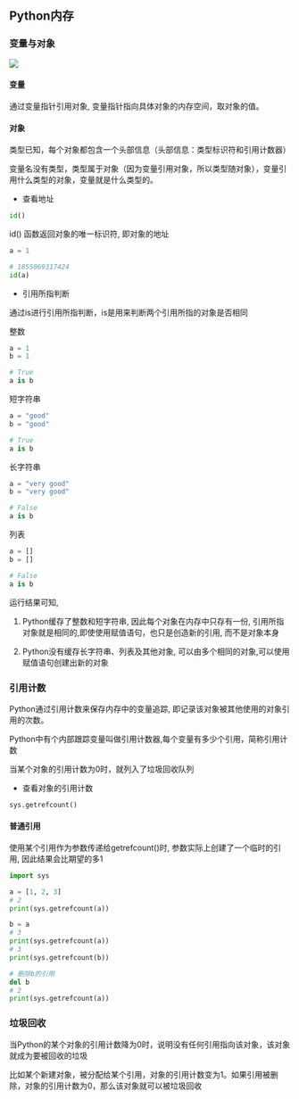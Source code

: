 <!--
 * @Description: 
 * @Version: 1.0
 * @Author: DaLao
 * @Email: dalao_li@163.com
 * @Date: 2022-07-22 21:24:38
 * @LastEditors: DaLao
 * @LastEditTime: 2022-08-21 23:45:36
-->

## Python内存


### 变量与对象

![](https://cdn.hurra.ltd/img/未命名文件.svg)


#### 变量

通过变量指针引用对象, 变量指针指向具体对象的内存空间，取对象的值。


#### 对象

类型已知，每个对象都包含一个头部信息（头部信息：类型标识符和引用计数器）

变量名没有类型，类型属于对象（因为变量引用对象，所以类型随对象），变量引用什么类型的对象，变量就是什么类型的。

- 查看地址

```py
id()
```
id() 函数返回对象的唯一标识符, 即对象的地址

```py
a = 1

# 1855069317424
id(a)
```

- 引用所指判断

通过is进行引用所指判断，is是用来判断两个引用所指的对象是否相同

整数

```py
a = 1
b = 1

# True
a is b
```

短字符串

```py
a = "good"
b = "good"

# True
a is b
```

长字符串

```py
a = "very good"
b = "very good"

# False
a is b
```

列表

```py
a = []
b = []

# False
a is b
```

运行结果可知,

1. Python缓存了整数和短字符串, 因此每个对象在内存中只存有一份, 引用所指对象就是相同的,即使使用赋值语句，也只是创造新的引用, 而不是对象本身

2. Python没有缓存长字符串、列表及其他对象, 可以由多个相同的对象,可以使用赋值语句创建出新的对象


### 引用计数

Python通过引用计数来保存内存中的变量追踪, 即记录该对象被其他使用的对象引用的次数。

Python中有个内部跟踪变量叫做引用计数器,每个变量有多少个引用，简称引用计数

当某个对象的引用计数为0时，就列入了垃圾回收队列

- 查看对象的引用计数

```py
sys.getrefcount()
```

#### 普通引用

使用某个引用作为参数传递给getrefcount()时, 参数实际上创建了一个临时的引用, 因此结果会比期望的多1

```py
import sys

a = [1, 2, 3]
# 2
print(sys.getrefcount(a))

b = a
# 3
print(sys.getrefcount(a))
# 3
print(sys.getrefcount(b))

# 删除b的引用
del b
# 2
print(sys.getrefcount(a))
```

### 垃圾回收

当Python的某个对象的引用计数降为0时，说明没有任何引用指向该对象，该对象就成为要被回收的垃圾

比如某个新建对象，被分配给某个引用，对象的引用计数变为1。如果引用被删除，对象的引用计数为0，那么该对象就可以被垃圾回收